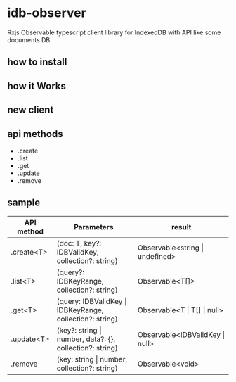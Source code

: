 # idb-observer
Rxjs Observable typescript client library for IndexedDB with API like some documents DB.
## how to install
## how it Works
## new client
## api methods

* .create
* .list
* .get
* .update
* .remove

## sample

|API method|Parameters|result|
|---       |---       |---   |
|.create\<T\>| (doc: T, key?: IDBValidKey, collection?: string) | Observable\<string \| undefined\> |
|.list\<T\>       | (query?: IDBKeyRange, collection?: string)  | Observable<T[]>|
|.get\<T\>       | (query: IDBValidKey \| IDBKeyRange, collection?: string)  | Observable\<T \| T[] \| null\>|
|.update\<T\>      | (key?: string \| number, data?: {}, collection?: string) | Observable\<IDBValidKey \| null\>|
|.remove      | (key: string \| number, collection?: string)  | Observable\<void\>|


